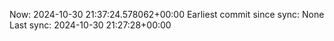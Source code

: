 Now: 2024-10-30 21:37:24.578062+00:00 Earliest commit since sync: None Last sync: 2024-10-30 21:27:28+00:00

